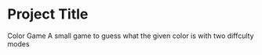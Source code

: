 # Project Title

Color Game
A small game to guess what the given color is with two diffculty modes

